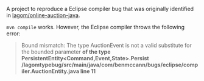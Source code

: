 A project to reproduce a Eclipse compiler bug that was originally identified in [lagom/online-auction-java](https://github.com/lagom/online-auction-java).

`mvn compile` works. However, the Eclipse compiler throws the following error:

>Bound mismatch: The type AuctionEvent is not a valid substitute for the bounded parameter <B extends Event> of the type PersistentEntity<Command,Event,State>.Persist<B>
/lagomtypebug/src/main/java/com/benmccann/bugs/eclipse/compiler.AuctionEntity.java	line 11
